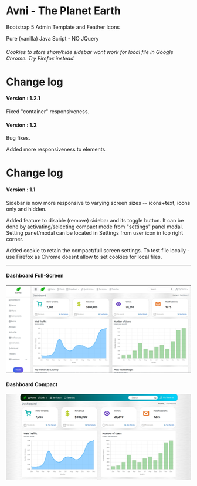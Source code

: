# Avni - The Planet Earth
Bootstrap 5 Admin Template and Feather Icons

Pure (vanilla) Java Script - NO JQuery

<h6> Cookies to store show/hide sidebar wont work for local file in Google Chrome. Try Firefox instead. </h6>


# Change log


<h4>Version : 1.2.1</h4>

Fixed "container" responsiveness.

<h4>Version : 1.2</h4>

Bug fixes. 

Added more responsiveness to elements.




# Change log

<h4>Version : 1.1</h4>


Sidebar is now more responsive to varying screen sizes -- icons+text, icons only and hidden.


Added feature to disable (remove) sidebar and its toggle button. It can be done by activating/selecting compact mode  from "settings" panel modal. Setting panel/modal can be located in Settings from user icon in top right corner.


Added cookie to retain the compact/full screen settings. To test file locally - use Firefox as Chrome doesnt allow to set cookies for local files.

<hr/>

<h4> Dashboard Full-Screen </h4>

![avni](https://github.com/ajkr195/Avni/blob/main/screenshots/dashboard_new.jpg)

<h4> Dashboard Compact </h4>

![avni](https://github.com/ajkr195/Avni/blob/main/screenshots/dashboard_compact.jpg)




